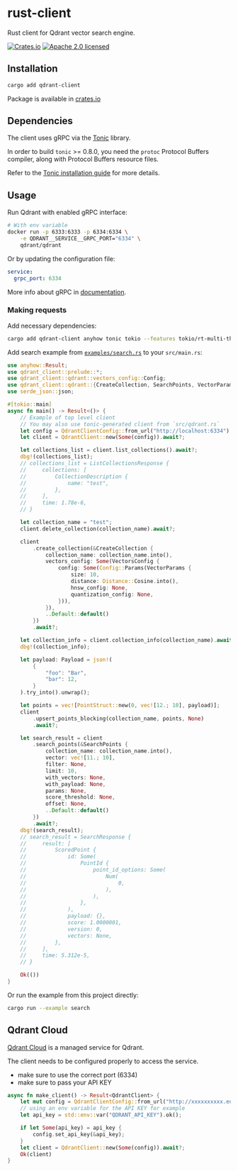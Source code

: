 # rust-client

Rust client for Qdrant vector search engine.

[![Crates.io][crates-badge]][crates-url]
[![Apache 2.0 licensed][apache2-badge]][apache2-url]

[crates-badge]: https://img.shields.io/crates/v/qdrant-client.svg

[crates-url]: https://crates.io/crates/qdrant-client

[apache2-badge]: https://img.shields.io/badge/license-apache2-blue.svg

[apache2-url]: https://github.com/qdrant/rust-client/blob/master/LICENSE

## Installation

```bash
cargo add qdrant-client
```

Package is available in [crates.io](https://crates.io/crates/qdrant-client)

## Dependencies

The client uses gRPC via the [Tonic](https://github.com/hyperium/tonic) library.

In order to build `tonic` >= 0.8.0, you need the `protoc` Protocol Buffers compiler, along with Protocol Buffers resource files.

Refer to the [Tonic installation guide](https://github.com/hyperium/tonic#dependencies) for more details.

## Usage

Run Qdrant with enabled gRPC interface:

```bash
# With env variable
docker run -p 6333:6333 -p 6334:6334 \
    -e QDRANT__SERVICE__GRPC_PORT="6334" \
    qdrant/qdrant
```

Or by updating the configuration file:

```yaml
service:
  grpc_port: 6334
```

More info about gRPC in [documentation](https://qdrant.tech/documentation/quick_start/#grpc).

### Making requests

Add necessary dependencies:

```bash
cargo add qdrant-client anyhow tonic tokio --features tokio/rt-multi-thread
```

Add search example from [`examples/search.rs`](./examples/search.rs) to your `src/main.rs`:

```rust
use anyhow::Result;
use qdrant_client::prelude::*;
use qdrant_client::qdrant::vectors_config::Config;
use qdrant_client::qdrant::{CreateCollection, SearchPoints, VectorParams, VectorsConfig};
use serde_json::json;

#[tokio::main]
async fn main() -> Result<()> {
    // Example of top level client
    // You may also use tonic-generated client from `src/qdrant.rs`
    let config = QdrantClientConfig::from_url("http://localhost:6334");
    let client = QdrantClient::new(Some(config)).await?;

    let collections_list = client.list_collections().await?;
    dbg!(collections_list);
    // collections_list = ListCollectionsResponse {
    //     collections: [
    //         CollectionDescription {
    //             name: "test",
    //         },
    //     ],
    //     time: 1.78e-6,
    // }

    let collection_name = "test";
    client.delete_collection(collection_name).await?;

    client
        .create_collection(&CreateCollection {
            collection_name: collection_name.into(),
            vectors_config: Some(VectorsConfig {
                config: Some(Config::Params(VectorParams {
                    size: 10,
                    distance: Distance::Cosine.into(),
                    hnsw_config: None,
                    quantization_config: None,
                })),
            }),
            ..Default::default()
        })
        .await?;

    let collection_info = client.collection_info(collection_name).await?;
    dbg!(collection_info);

    let payload: Payload = json!(
        {
            "foo": "Bar",
            "bar": 12,
        }
    ).try_into().unwrap();

    let points = vec![PointStruct::new(0, vec![12.; 10], payload)];
    client
        .upsert_points_blocking(collection_name, points, None)
        .await?;

    let search_result = client
        .search_points(&SearchPoints {
            collection_name: collection_name.into(),
            vector: vec![11.; 10],
            filter: None,
            limit: 10,
            with_vectors: None,
            with_payload: None,
            params: None,
            score_threshold: None,
            offset: None,
            ..Default::default()
        })
        .await?;
    dbg!(search_result);
    // search_result = SearchResponse {
    //     result: [
    //         ScoredPoint {
    //             id: Some(
    //                 PointId {
    //                     point_id_options: Some(
    //                         Num(
    //                             0,
    //                         ),
    //                     ),
    //                 },
    //             ),
    //             payload: {},
    //             score: 1.0000001,
    //             version: 0,
    //             vectors: None,
    //         },
    //     ],
    //     time: 5.312e-5,
    // }

    Ok(())
}
```

Or run the example from this project directly:

```bash
cargo run --example search
```

## Qdrant Cloud

[Qdrant Cloud](https://cloud.qdrant.io) is a managed service for Qdrant.

The client needs to be configured properly to access the service.

- make sure to use the correct port (6334)
- make sure to pass your API KEY

```rust
async fn make_client() -> Result<QdrantClient> {
    let mut config = QdrantClientConfig::from_url("http://xxxxxxxxxx.eu-central.aws.cloud.qdrant.io:6334");
    // using an env variable for the API KEY for example
    let api_key = std::env::var("QDRANT_API_KEY").ok();

    if let Some(api_key) = api_key {
        config.set_api_key(&api_key);
    }
    let client = QdrantClient::new(Some(config)).await?;
    Ok(client)
}
```
